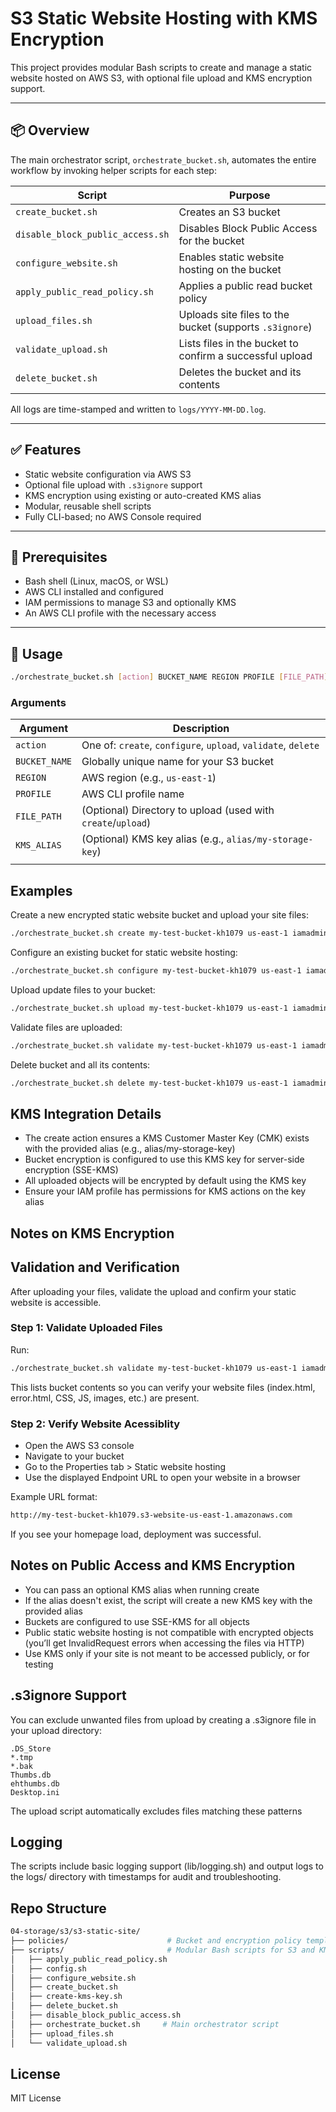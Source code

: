 # S3 Static Website Hosting with KMS Encryption

This project provides modular Bash scripts to create and manage a static website hosted on AWS S3, with optional file upload and KMS encryption support.

---

## 📦 Overview

The main orchestrator script, `orchestrate_bucket.sh`, automates the entire workflow by invoking helper scripts for each step:

| Script                        | Purpose                                                                 |
|------------------------------|-------------------------------------------------------------------------|
| `create_bucket.sh`           | Creates an S3 bucket                                                    |
| `disable_block_public_access.sh` | Disables Block Public Access for the bucket                             |
| `configure_website.sh`       | Enables static website hosting on the bucket                           |
| `apply_public_read_policy.sh`| Applies a public read bucket policy                                     |
| `upload_files.sh`            | Uploads site files to the bucket (supports `.s3ignore`)                 |
| `validate_upload.sh`         | Lists files in the bucket to confirm a successful upload                |
| `delete_bucket.sh`           | Deletes the bucket and its contents                                    |

All logs are time-stamped and written to `logs/YYYY-MM-DD.log`.

---

## ✅ Features

- Static website configuration via AWS S3
- Optional file upload with `.s3ignore` support
- KMS encryption using existing or auto-created KMS alias
- Modular, reusable shell scripts
- Fully CLI-based; no AWS Console required

---

## 🧰 Prerequisites

- Bash shell (Linux, macOS, or WSL)
- AWS CLI installed and configured
- IAM permissions to manage S3 and optionally KMS
- An AWS CLI profile with the necessary access

---

## 🚀 Usage

```bash
./orchestrate_bucket.sh [action] BUCKET_NAME REGION PROFILE [FILE_PATH] [KMS_ALIAS]

```

### Arguments

| Argument      | Description                                                   |
| ------------- | ------------------------------------------------------------- |
| `action`      | One of: `create`, `configure`, `upload`, `validate`, `delete` |
| `BUCKET_NAME` | Globally unique name for your S3 bucket                       |
| `REGION`      | AWS region (e.g., `us-east-1`)                                |
| `PROFILE`     | AWS CLI profile name                                          |
| `FILE_PATH`   | (Optional) Directory to upload (used with `create`/`upload`)  |
| `KMS_ALIAS`   | (Optional) KMS key alias (e.g., `alias/my-storage-key`)       |
     |


## Examples
Create a new encrypted static website bucket and upload your site files:
```bash
./orchestrate_bucket.sh create my-test-bucket-kh1079 us-east-1 iamadmin-gen ./website_files alias/my-storage-key
```

Configure an existing bucket for static website hosting:
```bash
./orchestrate_bucket.sh configure my-test-bucket-kh1079 us-east-1 iamadmin-gen
```

Upload update files to your bucket:
```bash
./orchestrate_bucket.sh upload my-test-bucket-kh1079 us-east-1 iamadmin-gen ./website_files
```

Validate files are uploaded:
```bash
./orchestrate_bucket.sh validate my-test-bucket-kh1079 us-east-1 iamadmin-gen
```

Delete bucket and all its contents:
```bash
./orchestrate_bucket.sh delete my-test-bucket-kh1079 us-east-1 iamadmin-gen
```

## KMS Integration Details
- The create action ensures a KMS Customer Master Key (CMK) exists with the provided alias (e.g., alias/my-storage-key)
- Bucket encryption is configured to use this KMS key for server-side encryption (SSE-KMS)
- All uploaded objects will be encrypted by default using the KMS key
- Ensure your IAM profile has permissions for KMS actions on the key alias

## Notes on KMS Encryption

## Validation and Verification
After uploading your files, validate the upload and confirm your static website is accessible.

### Step 1: Validate Uploaded Files
Run:
```bash
./orchestrate_bucket.sh validate my-test-bucket-kh1079 us-east-1 iamadmin-gen
```
This lists bucket contents so you can verify your website files (index.html, error.html, CSS, JS, images, etc.) are present.

### Step 2: Verify Website Acessiblity
- Open the AWS S3 console
- Navigate to your bucket
- Go to the Properties tab > Static website hosting
- Use the displayed Endpoint URL to open your website in a browser

Example URL format:
```bash
http://my-test-bucket-kh1079.s3-website-us-east-1.amazonaws.com
```
If you see your homepage load, deployment was successful.

## Notes on Public Access and KMS Encryption
- You can pass an optional KMS alias when running create
- If the alias doesn't exist, the script will create a new KMS key with the provided alias
- Buckets are configured to use SSE-KMS for all objects
- Public static website hosting is not compatible with encrypted objects (you’ll get InvalidRequest errors when accessing the files via HTTP)
- Use KMS only if your site is not meant to be accessed publicly, or for testing

## .s3ignore Support
You can exclude unwanted files from upload by creating a .s3ignore file in your upload directory:
```text
.DS_Store
*.tmp
*.bak
Thumbs.db
ehthumbs.db
Desktop.ini
```
The upload script automatically excludes files matching these patterns

## Logging
The scripts include basic logging support (lib/logging.sh) and output logs to the logs/ directory with timestamps for audit and troubleshooting.

## Repo Structure
```bash
04-storage/s3/s3-static-site/
├── policies/                      # Bucket and encryption policy templates  
├── scripts/                       # Modular Bash scripts for S3 and KMS operations  
│   ├── apply_public_read_policy.sh  
│   ├── config.sh  
│   ├── configure_website.sh  
│   ├── create_bucket.sh  
│   ├── create-kms-key.sh  
│   ├── delete_bucket.sh  
│   ├── disable_block_public_access.sh  
│   ├── orchestrate_bucket.sh     # Main orchestrator script  
│   ├── upload_files.sh  
│   └── validate_upload.sh  
```

## License
MIT License
